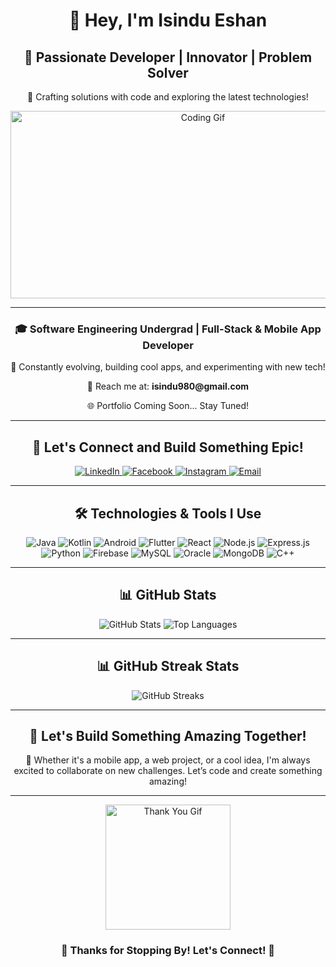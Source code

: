<div align="center"> 
  <h1> 👋 Hey, I'm Isindu Eshan </h1>
  <h2> 🌟 Passionate Developer | Innovator | Problem Solver </h2>
  <p> 🚀 Crafting solutions with code and exploring the latest technologies! </p>
</div>

<div align="center">
  <img src="https://miro.medium.com/v2/resize:fit:1360/1*zVnWJtyGOX_kUIDm6ccCfQ.gif" width="600" height="300" alt="Coding Gif"/>
</div>

---

<div align="center">
  <h3> 🎓 Software Engineering Undergrad | Full-Stack & Mobile App Developer </h3>
  <p> 🌱 Constantly evolving, building cool apps, and experimenting with new tech! </p>
  <p> 📩 Reach me at: <b>isindu980@gmail.com</b></p>
  <p> 🌐 Portfolio Coming Soon... Stay Tuned! </p>
</div>

---

## <div align="center"> 🚀 Let's Connect and Build Something Epic! </div>

<div align="center">
  <a href="https://www.linkedin.com/in/isindu-eshan-a02b01323" target="_blank">
    <img src="https://img.shields.io/badge/LinkedIn-%230077B5.svg?style=for-the-badge&logo=linkedin&logoColor=white" alt="LinkedIn"/>
  </a>
  <a href="https://web.facebook.com/isindu.eshan.5" target="_blank">
    <img src="https://img.shields.io/badge/Facebook-%231877F2.svg?style=for-the-badge&logo=facebook&logoColor=white" alt="Facebook"/>
  </a>
  <a href="https://www.instagram.com/_._isindu_._" target="_blank">
    <img src="https://img.shields.io/badge/Instagram-%23E4405F.svg?style=for-the-badge&logo=instagram&logoColor=white" alt="Instagram"/>
  </a>
  <a href="mailto:isindu980@gmail.com">
    <img src="https://img.shields.io/badge/Email-%23D14836.svg?style=for-the-badge&logo=gmail&logoColor=white" alt="Email"/>
  </a>
</div>

---

## <div align="center"> 🛠️ Technologies & Tools I Use </div>

<div align="center">
  <img src="https://img.shields.io/badge/Java-%23E34F26.svg?style=for-the-badge&logo=java&logoColor=white" alt="Java"/>
  <img src="https://img.shields.io/badge/Kotlin-%230095D5.svg?style=for-the-badge&logo=kotlin&logoColor=white" alt="Kotlin"/>
  <img src="https://img.shields.io/badge/Android-%233DDC84.svg?style=for-the-badge&logo=android&logoColor=white" alt="Android"/>
  <img src="https://img.shields.io/badge/Flutter-%2302569B.svg?style=for-the-badge&logo=flutter&logoColor=white" alt="Flutter"/>
  <img src="https://img.shields.io/badge/React-%2361DAFB.svg?style=for-the-badge&logo=react&logoColor=black" alt="React"/>
  <img src="https://img.shields.io/badge/Node.js-%2343853D.svg?style=for-the-badge&logo=node.js&logoColor=white" alt="Node.js"/>
  <img src="https://img.shields.io/badge/Express.js-%23000000.svg?style=for-the-badge&logo=express&logoColor=white" alt="Express.js"/>
  <img src="https://img.shields.io/badge/Python-%233776AB.svg?style=for-the-badge&logo=python&logoColor=white" alt="Python"/>
  <img src="https://img.shields.io/badge/Firebase-%23FFCA28.svg?style=for-the-badge&logo=firebase&logoColor=black" alt="Firebase"/>
  <img src="https://img.shields.io/badge/MySQL-%234479A1.svg?style=for-the-badge&logo=mysql&logoColor=white" alt="MySQL"/>
  <img src="https://img.shields.io/badge/Oracle-%23F80000.svg?style=for-the-badge&logo=oracle&logoColor=white" alt="Oracle"/>
  <img src="https://img.shields.io/badge/MongoDB-%2347A248.svg?style=for-the-badge&logo=mongodb&logoColor=white" alt="MongoDB"/>
  <img src="https://img.shields.io/badge/C++-%2300599C.svg?style=for-the-badge&logo=cplusplus&logoColor=white" alt="C++"/>
</div>

---

## <div align="center"> 📊 GitHub Stats </div>

<div align="center">
  <img src="https://github-readme-stats.vercel.app/api?username=isindu980&show_icons=true&theme=radical" alt="GitHub Stats" />
  <img src="https://github-readme-stats.vercel.app/api/top-langs/?username=isindu980&layout=compact&theme=radical" alt="Top Languages" />
</div>

---

## <div align="center"> 📊 GitHub Streak Stats </div>

<div align="center">
  <img src="https://github-readme-streak-stats.herokuapp.com/?user=isindu980&theme=radical" alt="GitHub Streaks"/>
</div>

---

## <div align="center"> 💬 Let's Build Something Amazing Together! </div>

<div align="center">
  🤝 Whether it's a mobile app, a web project, or a cool idea, I'm always excited to collaborate on new challenges. Let’s code and create something amazing!
</div>

---

<div align="center">
  <img src="https://media.giphy.com/media/1GEATImIxEXVR79Dhk/giphy.gif" width="200" alt="Thank You Gif"/>
</div>

<h3 align="center"> 🙏 Thanks for Stopping By! Let's Connect! 🙏</h3>
